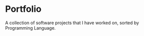 # Portfolio
A collection of software projects that I have worked on, sorted by Programming Language.
